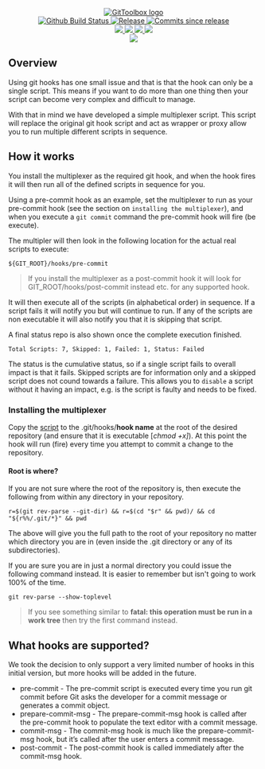 <p align="center">
    <a href="https://github.com/GitToolbox/">
        <img src="https://cdn.wolfsoftware.com/assets/images/github/organisations/gittoolbox/black-and-white-circle-256.png" alt="GitToolbox logo" />
    </a>
    <br />
    <a href="https://github.com/GitToolbox/git-hook-multiplexer/actions/workflows/pipeline.yml">
        <img src="https://img.shields.io/github/workflow/status/GitToolbox/git-hook-multiplexer/pipeline/master?style=for-the-badge" alt="Github Build Status">
    </a>
    <a href="https://github.com/GitToolbox/git-hook-multiplexer/releases/latest">
        <img src="https://img.shields.io/github/v/release/GitToolbox/git-hook-multiplexer?color=blue&label=Latest%20Release&style=for-the-badge" alt="Release">
    </a>
    <a href="https://github.com/GitToolbox/git-hook-multiplexer/releases/latest">
        <img src="https://img.shields.io/github/commits-since/GitToolbox/git-hook-multiplexer/latest.svg?color=blue&style=for-the-badge" alt="Commits since release">
    </a>
    <br />
    <a href=".github/CODE_OF_CONDUCT.md">
        <img src="https://img.shields.io/badge/Code%20of%20Conduct-blue?style=for-the-badge" />
    </a>
    <a href=".github/CONTRIBUTING.md">
        <img src="https://img.shields.io/badge/Contributing-blue?style=for-the-badge" />
    </a>
    <a href=".github/SECURITY.md">
        <img src="https://img.shields.io/badge/Report%20Security%20Concern-blue?style=for-the-badge" />
    </a>
    <a href="https://github.com/GitToolbox/git-hook-multiplexer/issues">
        <img src="https://img.shields.io/badge/Get%20Support-blue?style=for-the-badge" />
    </a>
    <br />
    <a href="https://wolfsoftware.com/">
        <img src="https://img.shields.io/badge/Created%20by%20Wolf%20Software-blue?style=for-the-badge" />
    </a>
</p>

## Overview

Using git hooks has one small issue and that is that the hook can only be a single script. This means if you want to do more than one thing then your script can become very complex and difficult to manage.

With that in mind we have developed a simple multiplexer script. This script will replace the original git hook script and act as wrapper or proxy allow you to run multiple different scripts in sequence.

## How it works

You install the multiplexer as the required git hook, and when the hook fires it will then run all of the defined scripts in sequence for you.

Using a pre-commit hook as an example, set the multiplexer to run as your pre-commit hook (see the section on `installing the multiplexer`), and when you execute a `git commit` command the pre-commit hook will fire (be execute).

The multipler will then look in the following location for the actual real scripts to execute:

```shell
${GIT_ROOT}/hooks/pre-commit
```

> If you install the multiplexer as a post-commit hook it will look for GIT_ROOT/hooks/post-commit instead etc. for any supported hook.

It will then execute all of the scripts (in alphabetical order) in sequence. If a script fails it will notify you but will continue to run. If any of the scripts are non executable it will also notify you that it is skipping that script.

A final status repo is also shown once the complete execution finished.

```shell
Total Scripts: 7, Skipped: 1, Failed: 1, Status: Failed
```

The status is the cumulative status, so if a single script fails to overall impact is that it fails. Skipped scripts are for information only and a skipped script does not cound towards a failure. This allows you to `disable` a script without it having an impact, e.g. is the script is faulty and needs to be fixed.

### Installing the multiplexer

Copy the [script](src/multiplexer) to the .git/hooks/**hook name** at the root of the desired repository (and ensure that it is executable [*chmod +x]*). At this point the hook will run (fire) every time you attempt to commit a change to the repository.

#### Root is where?

If you are not sure where the root of the repository is, then execute the following from within any directory in your repository.

```shell
r=$(git rev-parse --git-dir) && r=$(cd "$r" && pwd)/ && cd "${r%%/.git/*}" && pwd
```

The above will give you the full path to the root of your repository no matter which directory you are in (even inside the .git directory or any of its subdirectories).

If you are sure you are in just a normal directory you could issue the following command instead. It is easier to remember but isn't going to work 100% of the time.

```shell
git rev-parse --show-toplevel
```

> If you see something similar to **fatal: this operation must be run in a work tree** then try the first command instead.

## What hooks are supported?

We took the decision to only support a very limited number of hooks in this initial version, but more hooks will be added in the future.

* pre-commit - The pre-commit script is executed every time you run git commit before Git asks the developer for a commit message or generates a commit object.
* prepare-commit-msg - The prepare-commit-msg hook is called after the pre-commit hook to populate the text editor with a commit message. 
* commit-msg - The commit-msg hook is much like the prepare-commit-msg hook, but it’s called after the user enters a commit message.
* post-commit - The post-commit hook is called immediately after the commit-msg hook.
